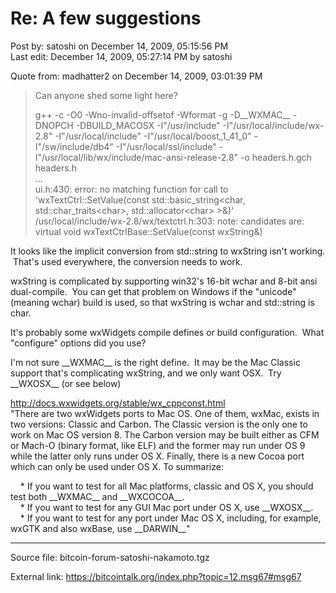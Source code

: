 # Re: A few suggestions

Post by: satoshi on December 14, 2009, 05:15:56 PM<br>
Last edit: December 14, 2009, 05:27:14 PM by satoshi

Quote from: madhatter2 on December 14, 2009, 03:01:39 PM

> Can anyone shed some light here?
>
> g++ -c -O0 -Wno-invalid-offsetof -Wformat -g -D\_\_WXMAC\_\_ -DNOPCH -DBUILD_MACOSX -I"/usr/include" -I"/usr/local/include/wx-2.8" -I"/usr/local/include" -I"/usr/local/boost_1_41_0" -I"/sw/include/db4" -I"/usr/local/ssl/include" -I"/usr/local/lib/wx/include/mac-ansi-release-2.8" -o headers.h.gch headers.h<br>
> ...<br>
> ui.h:430: error: no matching function for call to 'wxTextCtrl::SetValue(const std::basic_string<char, std::char_traits<char\>, std::allocator<char\> >&)'<br>
/usr/local/include/wx-2.8/wx/textctrl.h:303: note: candidates are: virtual void wxTextCtrlBase::SetValue(const wxString&)

It looks like the implicit conversion from std::string to wxString isn't working. &nbsp;That's used everywhere, the conversion needs to work.

wxString is complicated by supporting win32's 16-bit wchar and 8-bit ansi dual-compile. &nbsp;You can get that problem on Windows if the "unicode" (meaning wchar) build is used, so that wxString is wchar and std::string is char.

It's probably some wxWidgets compile defines or build configuration. &nbsp;What "configure" options did you use?

I'm not sure \_\_WXMAC\_\_ is the right define. &nbsp;It may be the Mac Classic support that's complicating wxString, and we only want OSX. &nbsp;Try \_\_WXOSX\_\_ (or see below)

http://docs.wxwidgets.org/stable/wx_cppconst.html <br>
"There are two wxWidgets ports to Mac OS. One of them, wxMac, exists in two versions: Classic and Carbon. The Classic version is the only one to work on Mac OS version 8. The Carbon version may be built either as CFM or Mach-O (binary format, like ELF) and the former may run under OS 9 while the latter only runs under OS X. Finally, there is a new Cocoa port which can only be used under OS X. To summarize:

&nbsp;&nbsp;&nbsp;&nbsp;\* If you want to test for all Mac platforms, classic and OS X, you should test both \_\_WXMAC\_\_ and \_\_WXCOCOA\_\_.<br>
&nbsp;&nbsp;&nbsp;&nbsp;\* If you want to test for any GUI Mac port under OS X, use \_\_WXOSX\_\_.<br>
&nbsp;&nbsp;&nbsp;&nbsp;\* If you want to test for any port under Mac OS X, including, for example, wxGTK and also wxBase, use \_\_DARWIN\_\_"

---

Source file: bitcoin-forum-satoshi-nakamoto.tgz

External link: https://bitcointalk.org/index.php?topic=12.msg67#msg67
